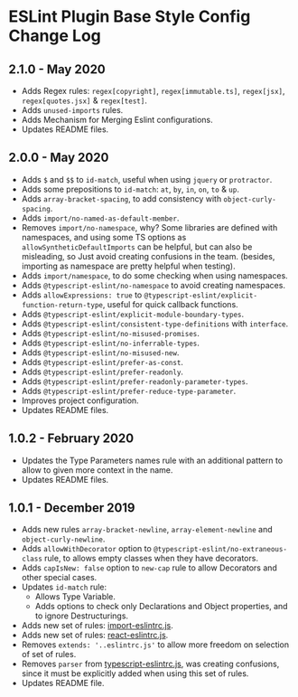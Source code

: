 # ESLint Plugin Base Style Config Change Log

## 2.1.0 - May 2020

* Adds Regex rules: `regex[copyright]`, `regex[immutable.ts]`, `regex[jsx]`, `regex[quotes.jsx]` & `regex[test]`.
* Adds `unused-imports` rules.
* Adds Mechanism for Merging Eslint configurations.
* Updates README files.

## 2.0.0 - May 2020

* Adds `$` and `$$` to `id-match`, useful when using `jquery` or `protractor`.
* Adds some prepositions to `id-match`: `at`, `by`, `in`, `on`, `to` & `up`.
* Adds `array-bracket-spacing`, to add consistency with `object-curly-spacing`.
* Adds `import/no-named-as-default-member`.
* Removes `import/no-namespace`, why? Some libraries are defined with namespaces, and using some TS options as `allowSyntheticDefaultImports` can be helpful, but can also be misleading, so Just avoid creating confusions in the team. (besides, importing as namespace are pretty helpful when testing).
* Adds `import/namespace`, to do some checking when using namespaces.
* Adds `@typescript-eslint/no-namespace` to avoid creating namespaces.
* Adds `allowExpressions: true` to `@typescript-eslint/explicit-function-return-type`, useful for quick callback functions.
* Adds `@typescript-eslint/explicit-module-boundary-types`.
* Adds `@typescript-eslint/consistent-type-definitions` with `interface`.
* Adds `@typescript-eslint/no-misused-promises`.
* Adds `@typescript-eslint/no-inferrable-types`.
* Adds `@typescript-eslint/no-misused-new`.
* Adds `@typescript-eslint/prefer-as-const`.
* Adds `@typescript-eslint/prefer-readonly`.
* Adds `@typescript-eslint/prefer-readonly-parameter-types`.
* Adds `@typescript-eslint/prefer-reduce-type-parameter`.
* Improves project configuration.
* Updates README files.

## 1.0.2 - February 2020

* Updates the Type Parameters names rule with an additional pattern to allow to given more context in the name.
* Updates README files.

## 1.0.1 - December 2019

* Adds new rules `array-bracket-newline`, `array-element-newline` and `object-curly-newline`.
* Adds `allowWithDecorator` option to `@typescript-eslint/no-extraneous-class` rule, to allows empty classes when they have decorators.
* Adds `capIsNew: false` option to `new-cap` rule to allow Decorators and other special cases.
* Updates `id-match` rule:
  * Allows Type Variable.
  * Adds options to check only Declarations and Object properties, and to ignore Destructurings.
* Adds new set of rules: [import-eslintrc.js](js/config/configs/import-eslintrc.js).
* Adds new set of rules: [react-eslintrc.js](js/config/configs/react-eslintrc.js).
* Removes `extends: '..eslintrc.js'` to allow more freedom on selection of set of rules.
* Removes `parser` from [typescript-eslintrc.js](js/config/configs/typescript-eslintrc.js), was creating confusions, since it must be explicitly added when using this set of rules.
* Updates README file.
